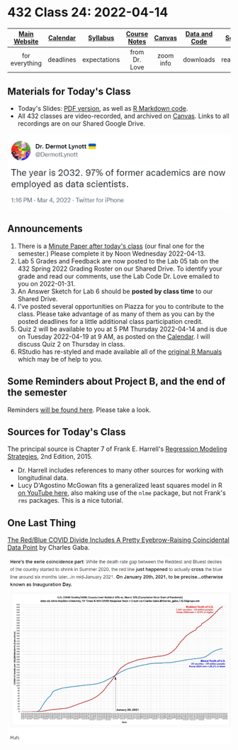 # 432 Class 24: 2022-04-14

[Main Website](https://thomaselove.github.io/432/) | [Calendar](https://thomaselove.github.io/432/calendar.html) | [Syllabus](https://thomaselove.github.io/432-2022-syllabus/) | [Course Notes](https://thomaselove.github.io/432-notes/) | [Canvas](https://canvas.case.edu) | [Data and Code](https://github.com/THOMASELOVE/432-data) | [Sources](https://github.com/THOMASELOVE/432-2022/tree/main/references) | [Contact Us](https://thomaselove.github.io/432/contact.html)
:-----------: | :--------------: | :----------: | :---------: | :-------------: | :-----------: | :------------: | :-------------:
for everything | deadlines | expectations | from Dr. Love | zoom info | downloads | read/watch | need help?

## Materials for Today's Class

- Today's Slides: [PDF version](https://github.com/THOMASELOVE/432-2022/blob/main/classes/class24/432_2022_slides24.pdf), as well as [R Markdown code](https://github.com/THOMASELOVE/432-2022/blob/main/classes/class24/432_2022_slides24.Rmd). 
- All 432 classes are video-recorded, and archived on [Canvas](https://canvas.case.edu). Links to all recordings are on our Shared Google Drive.

![](figures/lynott.png)

## Announcements

1. There is a [Minute Paper after today's class](https://bit.ly/432-2022-min-24) (our final one for the semester.) Please complete it by Noon Wednesday 2022-04-13.
2. Lab 5 Grades and Feedback are now posted to the Lab 05 tab on the 432 Spring 2022 Grading Roster on our Shared Drive. To identify your grade and read our comments, use the Lab Code Dr. Love emailed to you on 2022-01-31. 
3. An Answer Sketch for Lab 6 should be **posted by class time** to our Shared Drive.
4. I've posted several opportunities on Piazza for you to contribute to the class. Please take advantage of as many of them as you can by the posted deadlines for a little additional class participation credit.
5. Quiz 2 will be available to you at 5 PM Thursday 2022-04-14 and is due on Tuesday 2022-04-19 at 9 AM, as posted on the [Calendar](https://thomaselove.github.io/432/calendar.html). I will discuss Quiz 2 on Thursday in class.
6. RStudio has re-styled and made available all of the [original R Manuals](https://rstudio.github.io/r-manuals/) which may be of help to you.

## Some Reminders about Project B, and the end of the semester

Reminders [will be found here](https://github.com/THOMASELOVE/432-2022/blob/main/projectB/reminders.md). Please take a look.

## Sources for Today's Class

The principal source is Chapter 7 of Frank E. Harrell's [Regression Modeling Strategies](https://github.com/THOMASELOVE/432-2022/blob/main/references/pdf/Harrell_Regression_Modeling_Strategies_2015_2e_protected.pdf), 2nd Edition, 2015.

- Dr. Harrell includes references to many other sources for working with longitudinal data.
- Lucy D'Agostino McGowan fits a generalized least squares model in R [on YouTube here](https://www.youtube.com/watch?v=xtqRe8MPKoY), also making use of the `nlme` package, but not Frank's `rms` packages. This is a nice tutorial.

## One Last Thing

[The Red/Blue COVID Divide Includes A Pretty Eyebrow-Raising Coincidental Data Point](https://acasignups.net/22/03/17/redblue-covid-divide-includes-pretty-eyebrow-raising-coincidental-data-point) by Charles Gaba.

![](figures/gaba.png)

